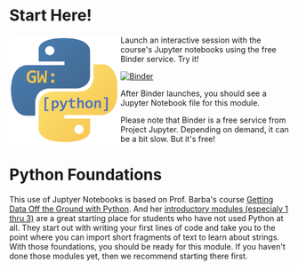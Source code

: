 # Start Here!
 <img align="left" src="/images/GW-python-logo-v1.png" alt="GW Python Logo"
	title="GW Python Logo" width="200" height="198" />
Launch an interactive session with the course's Jupyter notebooks using the free Binder service. Try it!

[![Binder](https://mybinder.org/badge_logo.svg)](https://mybinder.org/v2/gh/gwu-libraries/python-learning-examples/master?filepath=%2FML-titanic%2FML-titanic-v1.ipynb)

After Binder launches, you should see a Jupyter Notebook file for this module.

Please note that Binder is a free service from Project Jupyter. Depending on demand, it can be a bit slow. But it's free!

# Python Foundations
This use of Juptyer Notebooks is based on Prof. Barba's course [Getting Data Off the Ground with Python](https://openedx.seas.gwu.edu/courses/course-v1:GW+EngComp1+2018/about).  And her [introductory modules (especialy 1 thru 3)](https://github.com/engineersCode/EngComp1_offtheground/tree/master/notebooks_en) are a great starting place for students who have not used Python at all.  They start out with writing your first lines of code and take you to the point where you can import short fragments of text to learn about strings.  With those foundations, you should be ready for this module. If you haven't done those modules yet, then we recommend starting there first.
